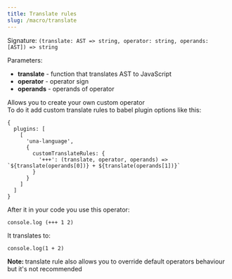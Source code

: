 ```yaml
---
title: Translate rules
slug: /macro/translate
---
```


Signature: `(translate: AST => string, operator: string, operands: [AST]) => string` <br/>

Parameters:

<ul>
    <li><b>translate</b> - function that translates AST to JavaScript</li>
    <li><b>operator</b> - operator sign</li>
    <li><b>operands</b> - operands of operator</li>
</ul>

Allows you to create your own custom operator <br/>
To do it add custom translate rules to babel plugin options like this:

```
{
  plugins: [
    [
      'una-language',
      {
        customTranslateRules: {
          '+++': (translate, operator, operands) => `${translate(operands[0])} + ${translate(operands[1])}`
        }
      }
    ]
  ]
}
```

After it in your code you use this operator:

```
console.log (+++ 1 2)
```

It translates to:

```
console.log(1 + 2)
```

<b>Note: </b> translate rule also allows you to override default operators behaviour but it's not recommended
